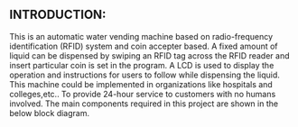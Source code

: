## INTRODUCTION:

This is an automatic water vending machine based on radio-frequency identification (RFID) system and coin accepter based.
A fixed amount of liquid can be dispensed by swiping an RFID tag across the RFID reader and insert particular coin is set in the program.
A LCD is used to display the operation and instructions for users to follow while dispensing the liquid.
This machine could be implemented in organizations like hospitals and colleges,etc..
To provide 24-hour service to customers with no humans involved.
The main components required in this project are shown in the below block diagram.

